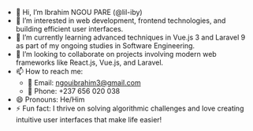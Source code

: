 - 👋 Hi, I’m Ibrahim NGOU PARE (@lil-iby)
- 👀 I’m interested in web development, frontend technologies, and building efficient user interfaces.
- 🌱 I’m currently learning advanced techniques in Vue.js 3 and Laravel 9 as part of my ongoing studies in Software Engineering.
- 💞️ I’m looking to collaborate on projects involving modern web frameworks like React.js, Vue.js, and Laravel.
- 📫 How to reach me: 
  - 📧 Email: ngouibrahim3@gmail.com  
  - 📱 Phone: +237 656 020 038  
- 😄 Pronouns: He/Him
- ⚡ Fun fact: I thrive on solving algorithmic challenges and love creating intuitive user interfaces that make life easier!

<!---
lil-iby/lil-iby is a ✨ special ✨ repository because its `README.md` (this file) appears on your GitHub profile.
You can click the Preview link to take a look at your changes.
--->

